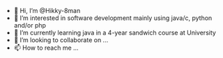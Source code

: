 - 👋 Hi, I’m @Hikky-8man
- 👀 I’m interested in software development mainly using java/c, python and/or php
- 🌱 I’m currently learning java in a 4-year sandwich course at University
- 💞️ I’m looking to collaborate on ...
- 📫 How to reach me ...

<!---
Hikky-8man/Hikky-8man is a ✨ special ✨ repository because its `README.md` (this file) appears on your GitHub profile.
You can click the Preview link to take a look at your changes.
--->
